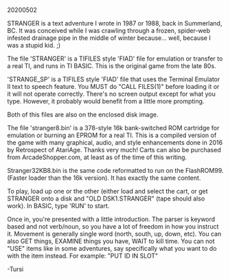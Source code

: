 20200502

STRANGER is a text adventure I wrote in 1987 or 1988, back in Summerland, BC. It was conceived while I was crawling through a frozen, spider-web infested drainage pipe in the middle of winter because... well, because I was a stupid kid. ;)

The file 'STRANGER' is a TIFILES style 'FIAD' file for emulation or transfer to a real TI, and runs in TI BASIC. This is the original game from the late 80s.

'STRANGE_SP' is a TIFILES style 'FIAD' file that uses the Terminal Emulator II text to speech feature. You MUST do "CALL FILES(1)" before loading it or it will not operate correctly. There's no screen output except for what you type. However, it probably would benefit from a little more prompting.

Both of this files are also on the enclosed disk image.

The file 'stranger8.bin' is a 378-style 16k bank-switched ROM cartridge for emulation or burning an EPROM for a real TI. This is a compiled version of the game with many graphical, audio, and style enhancements done in 2016 by Retrospect of AtariAge. Thanks very much! Carts can also be purchased from ArcadeShopper.com, at least as of the time of this writing.

Stranger32KB8.bin is the same code reformatted to run on the FlashROM99. (Faster loader than the 16k version). It has exactly the same content.

To play, load up one or the other (either load and select the cart, or get STRANGER onto a disk and "OLD DSK1.STRANGER" (tape should also work). In BASIC, type 'RUN' to start.

Once in, you're presented with a little introduction. The parser is keyword based and not verb/noun, so you have a lot of freedom in how you instruct it. Movement is generally single word (north, south, up, down, etc). You can also GET things, EXAMINE things you have, WAIT to kill time. You can not "USE" items like in some adventures, say specifically what you want to do with the item instead. For example: "PUT ID IN SLOT"

-Tursi
